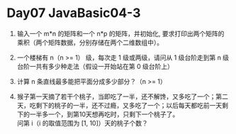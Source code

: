# Day07 JavaBasic04-3

1. 输入一个 m\*n 的矩阵和一个 n\*p 的矩阵，并初始化, 要求打印出两个矩阵的乘积（两个矩阵数据，分别存储在两个二维数组中）。

 2. 一个楼梯有 n（n >= 1） 级，每次走 1 级或两级，请问从 1 级台阶走到第 n 级台阶一共有多少种走法（假设一开始站在第 0 级台阶上）

3. 计算 n 条直线最多能把平面分成多少部分？（n >= 1）

4. 猴子第一天摘了若干个桃子，当即吃了一半，还不解馋，又多吃了一个；第二天，吃剩下的桃子的一半，还不过瘾，又多吃了一个；以后每天都吃前一天剩下的一半多一个，到第10天想再吃时，只剩下一个桃子了。  
问第 i（i 的取值范围为 [1, 10]）天的桃子个数？
